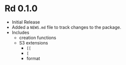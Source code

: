 # Rd 0.1.0

* Initial Release
* Added a `NEWS.md` file to track changes to the package.
* Includes 
    + creation functions
    + S3 extensions 
        - `[[`
        - `[`
        - format
